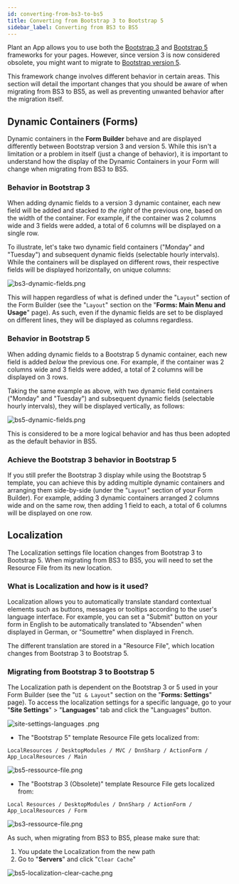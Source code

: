 ```yaml
---
id: converting-from-bs3-to-bs5
title: Converting from Bootstrap 3 to Bootstrap 5
sidebar_label: Converting from BS3 to BS5
---
```


Plant an App allows you to use both the [Bootstrap 3](https://getbootstrap.com/docs/3.4/) and [Bootstrap 5](https://getbootstrap.com/) frameworks for your pages. However, since version 3 is now considered obsolete, you might want to migrate to [Bootstrap version 5](https://getbootstrap.com/docs/5.0/migration/).

This framework change involves different behavior in certain areas. This section will detail the important changes that you should be aware of when migrating from BS3 to BS5, as well as preventing unwanted behavior after the migration itself.

## Dynamic Containers (Forms)

Dynamic containers in the **Form Builder** behave and are displayed differently between Bootstrap version 3 and version 5. While this isn't a limitation or a problem in itself (just a change of behavior), it is important to understand how the display of the Dynamic Containers in your Form will change when migrating from BS3 to BS5.

### Behavior in Bootstrap 3

When adding dynamic fields to a version 3 dynamic container, each new field will be added and stacked *to the right* of the previous one, based on the width of the container. For example, if the container was 2 columns wide and 3 fields were added, a total of 6 columns will be displayed on a single row.

To illustrate, let's take two dynamic field containers ("Monday" and "Tuesday") and subsequent dynamic fields (selectable hourly intervals). While the containers will be displayed on different rows, their respective fields will be displayed horizontally, on unique columns:

<img src="/img/bs3-dynamic-fields.png" alt="bs3-dynamic-fields.png"></img>

This will happen regardless of what is defined under the "`Layout`" section of the Form Builder (see the "`Layout`" section on the "<strong>Forms: Main Menu and Usage</strong>" page). As such, even if the dynamic fields are set to be displayed on different lines, they will be displayed as columns regardless.

### Behavior in Bootstrap 5

When adding dynamic fields to a Bootstrap 5 dynamic container, each new field is added *below* the previous one. For example, if the container was 2 columns wide and 3 fields were added, a total of 2 columns will be displayed on 3 rows.

Taking the same example as above, with two dynamic field containers ("Monday" and "Tuesday") and subsequent dynamic fields (selectable hourly intervals), they will be displayed vertically, as follows:

<img src="/img/bs5-dynamic-fields.png" alt="bs5-dynamic-fields.png"></img>

This is considered to be a more logical behavior and has thus been adopted as the default behavior in BS5.

### Achieve the Bootstrap 3 behavior in Bootstrap 5

If you still prefer the Bootstrap 3 display while using the Bootstrap 5 template, you can achieve this by adding multiple dynamic containers and arranging them side-by-side (under the "`Layout`" section of your Form Builder). For example, adding 3 dynamic containers arranged 2 columns wide and on the same row, then adding 1 field to each, a total of 6 columns will be displayed on one row.

## Localization

The Localization settings file location changes from Bootstrap 3 to Bootstrap 5. When migrating from BS3 to BS5, you will need to set the Resource File from its new location.

### What is Localization and how is it used?

Localization allows you to automatically translate standard contextual elements such as buttons, messages or tooltips according to the user's language interface. For example, you can set a "Submit" button on your form in English to be automatically translated to "Absenden" when displayed in German, or "Soumettre" when displayed in French.

The different translation are stored in a "Resource File", which location changes from Bootstrap 3 to Bootstrap 5.

### Migrating from Bootstrap 3 to Bootstrap 5

The Localization path is dependent on the Bootstrap 3 or 5 used in your Form Builder (see the "`UI & Layout`" section on the "<strong>Forms: Settings</strong>" page). To access the localization settings for a specific language, go to your "<strong>Site Settings</strong>" > "<strong>Languages</strong>" tab and click the "Languages" button.

<img src="/img/site-settings-languages .png" alt="site-settings-languages .png"></img>

* The "Bootstrap 5" template Resource File gets localized from:

`LocalResources / DesktopModules / MVC / DnnSharp / ActionForm / App_LocalResources / Main`

<img src="/img/bs5-ressource-file.png" alt="bs5-ressource-file.png"></img>

* The "Bootstrap 3 (Obsolete)" template Resource File gets localized from:

`Local Resources / DesktopModules / DnnSharp / ActionForm / App_LocalResources / Form`

<img src="/img/bs3-ressource-file.png" alt="bs3-ressource-file.png"></img>

As such, when migrating from BS3 to BS5, please make sure that:

1. You update the Localization from the new path
2. Go to "<strong>Servers</strong>" and click "`Clear Cache`"

<img src="/img/bs5-localization-clear-cache.png" alt="bs5-localization-clear-cache.png"></img>